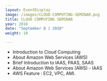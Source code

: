 ```yaml
---
layout: EventDisplay
image: /images/CLOUD-COMPUTING-SEMINAR.png
title: CLOUD COMPUTING SEMINAR
year: 2018
date: "September 8 | 2018"
weight: 10

---
```

- Introduction to Cloud Computing
- About Amazon Web Services (AWS)
- Brief Introduction to IAAS, PAAS, SAAS
- About Amazon Web Services (AWS) - IAAS
- AWS Feature : EC2, VPC, AMI.


